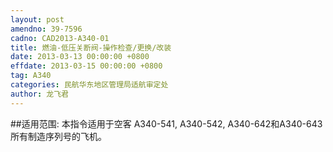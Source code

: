 ```yaml
---
layout: post
amendno: 39-7596
cadno: CAD2013-A340-01
title: 燃油-低压关断阀-操作检查/更换/改装
date: 2013-03-13 00:00:00 +0800
effdate: 2013-03-15 00:00:00 +0800
tag: A340
categories: 民航华东地区管理局适航审定处
author: 龙飞君
---
```


##适用范围:
本指令适用于空客 A340-541, A340-542, A340-642和A340-643所有制造序列号的飞机。


